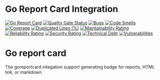 # Go Report Card Integration
[![Go Report Card](https://goreportcard.com/badge/github.com/pavedroad-io/integrations)](https://goreportcard.com/report/github.com/pavedroad-io/integrations)
[![Quality Gate Status](https://sonarcloud.io/api/project_badges/measure?project=pavedroad-io_integrations&metric=alert_status)](https://sonarcloud.io/dashboard?id=pavedroad-io_integrations)
[![Bugs](https://sonarcloud.io/api/project_badges/measure?project=pavedroad-io_integrations&metric=bugs)](https://sonarcloud.io/dashboard?id=pavedroad-io_integrations)
[![Code Smells](https://sonarcloud.io/api/project_badges/measure?project=pavedroad-io_integrations&metric=code_smells)](https://sonarcloud.io/dashboard?id=pavedroad-io_integrations)
[![Coverage](https://sonarcloud.io/api/project_badges/measure?project=pavedroad-io_integrations&metric=coverage)](https://sonarcloud.io/dashboard?id=pavedroad-io_integrations)
[![Duplicated Lines (%)](https://sonarcloud.io/api/project_badges/measure?project=pavedroad-io_integrations&metric=duplicated_lines_density)](https://sonarcloud.io/dashboard?id=pavedroad-io_integrations)
[![Maintainability Rating](https://sonarcloud.io/api/project_badges/measure?project=pavedroad-io_integrations&metric=sqale_rating)](https://sonarcloud.io/dashboard?id=pavedroad-io_integrations)
[![Reliability Rating](https://sonarcloud.io/api/project_badges/measure?project=pavedroad-io_integrations&metric=reliability_rating)](https://sonarcloud.io/dashboard?id=pavedroad-io_integrations)
[![Security Rating](https://sonarcloud.io/api/project_badges/measure?project=pavedroad-io_integrations&metric=security_rating)](https://sonarcloud.io/dashboard?id=pavedroad-io_integrations)
[![Technical Debt](https://sonarcloud.io/api/project_badges/measure?project=pavedroad-io_integrations&metric=sqale_index)](https://sonarcloud.io/dashboard?id=pavedroad-io_integrations)
[![Vulnerabilities](https://sonarcloud.io/api/project_badges/measure?project=pavedroad-io_integrations&metric=vulnerabilities)](https://sonarcloud.io/dashboard?id=pavedroad-io_integrations)

# Go report card

The goreportcard integation support generating badge for reports, HTML link, or markdown

